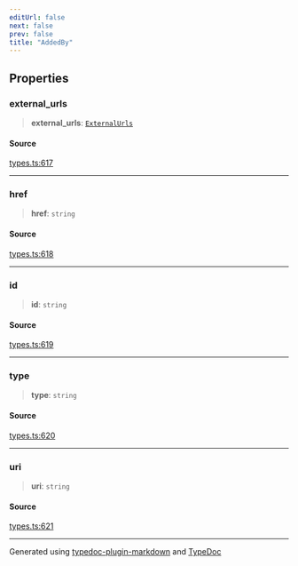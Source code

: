 ```yaml
---
editUrl: false
next: false
prev: false
title: "AddedBy"
---
```


## Properties

### external\_urls

> **external\_urls**: [`ExternalUrls`](/api/interfaces/externalurls/)

#### Source

[types.ts:617](https://github.com/fostertheweb/spotify-web-sdk/blob/9d7441b/src/types.ts#L617)

***

### href

> **href**: `string`

#### Source

[types.ts:618](https://github.com/fostertheweb/spotify-web-sdk/blob/9d7441b/src/types.ts#L618)

***

### id

> **id**: `string`

#### Source

[types.ts:619](https://github.com/fostertheweb/spotify-web-sdk/blob/9d7441b/src/types.ts#L619)

***

### type

> **type**: `string`

#### Source

[types.ts:620](https://github.com/fostertheweb/spotify-web-sdk/blob/9d7441b/src/types.ts#L620)

***

### uri

> **uri**: `string`

#### Source

[types.ts:621](https://github.com/fostertheweb/spotify-web-sdk/blob/9d7441b/src/types.ts#L621)

***

Generated using [typedoc-plugin-markdown](https://www.npmjs.com/package/typedoc-plugin-markdown) and [TypeDoc](https://typedoc.org/)
